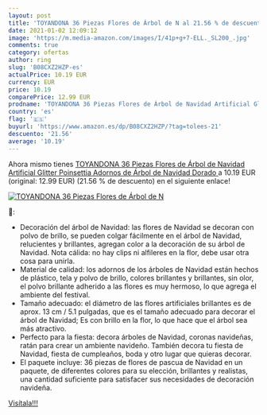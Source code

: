 ```yaml
---
layout: post
title: 'TOYANDONA 36 Piezas Flores de Árbol de N al 21.56 % de descuento'
date: 2021-01-02 12:09:12
image: 'https://m.media-amazon.com/images/I/41p+g+7-ELL._SL200_.jpg'
comments: true
category: ofertas
author: ring
slug: 'B08CXZ2HZP-es'
actualPrice: 10.19 EUR
currency: EUR
price: 10.19
comparePrice: 12.99 EUR
prodname: 'TOYANDONA 36 Piezas Flores de Árbol de Navidad Artificial Glitter Poinsettia Adornos de Árbol de Navidad  Dorado '
country: 'es'
flag: '🇪🇸'
buyurl: 'https://www.amazon.es/dp/B08CXZ2HZP/?tag=tolees-21'
descuento: '21.56'
average: '10.19'
---
```


Ahora mismo tienes [TOYANDONA 36 Piezas Flores de Árbol de Navidad Artificial Glitter Poinsettia Adornos de Árbol de Navidad  Dorado ](https://www.amazon.es/dp/B08CXZ2HZP/?tag=tolees-21) a 10.19 EUR (original: 12.99 EUR) (21.56 %  de descuento) en el siguiente enlace!

[![TOYANDONA 36 Piezas Flores de Árbol de N](https://m.media-amazon.com/images/I/41p+g+7-ELL._SL200_.jpg)](https://www.amazon.es/dp/B08CXZ2HZP/?tag=tolees-21)

🔎:

- Decoración del árbol de Navidad: las flores de Navidad se decoran con polvo de brillo, se pueden colgar fácilmente en el árbol de Navidad, relucientes y brillantes, agregan color a la decoración de su árbol de Navidad. Nota cálida: no hay clips ni alfileres en la flor, debe usar otra cosa para unirla.
- Material de calidad: los adornos de los árboles de Navidad están hechos de plástico, tela y polvo de brillo, colores brillantes y brillantes, sin olor, el polvo brillante adherido a las flores es muy hermoso, lo que agrega el ambiente del festival.
- Tamaño adecuado: el diámetro de las flores artificiales brillantes es de aprox. 13 cm / 5.1 pulgadas, que es el tamaño adecuado para decorar el árbol de Navidad; Es con brillo en la flor, lo que hace que el árbol sea más atractivo.
- Perfecto para la fiesta: decora árboles de Navidad, coronas navideñas, ratán para crear un ambiente navideño. También decora tu fiesta de Navidad, fiesta de cumpleaños, boda y otro lugar que quieras decorar.
- El paquete incluye: 36 piezas de flores de pascua de Navidad en un paquete, de diferentes colores para su elección, brillantes y realistas, una cantidad suficiente para satisfacer sus necesidades de decoración navideña.

[Visítala!!!](https://www.amazon.es/dp/B08CXZ2HZP/?tag=tolees-21)
